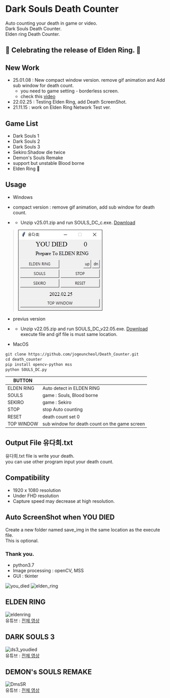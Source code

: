 # Dark Souls Death Counter
Auto counting your death in game or video.\
Dark Souls Death Counter.\
Elden ring Death Counter.

## 🎉 Celebrating the release of Elden Ring. 🎉
## New Work
- 25.01.08 : New compact window version. remove gif animation and Add sub window for death count.
  - you need to game setting - borderless screen.
  - check this [video](https://youtu.be/qIcG6maku8E)
- 22.02.25 : Testing Elden Ring, add Death ScreenShot.
- 21.11.15 : work on Elden Ring Network Test ver.

## Game List
- Dark Souls 1
- Dark Souls 2
- Dark Souls 3
- Sekiro:Shadow die twice
- Demon's Souls Remake
- support but unstable Blood borne
- Elden Ring 🎉

## Usage
- Windows

- compact version : remove gif animation, add sub window for death count.
- - Unzip v25.01.zip and run SOULS_DC_c.exe. [Download](https://github.com/jogeuncheol/Death_Counter/releases/tag/v25.01)
> ![dcds_c](https://github.com/jogeuncheol/Death_Counter/blob/main/result/dcds_c.PNG)
- previus version
- - Unzip v22.05.zip and run SOULS_DC_v22.05.exe. [Download](https://github.com/jogeuncheol/Death_Counter/releases/tag/v22.05)\
execute file and gif file is must same location.

- MacOS
```
git clone https://github.com/jogeuncheol/Death_Counter.git
cd death_counter
pip install opencv-python mss
python SOULS_DC.py
```

|BUTTON||
|---|---|
|ELDEN RING| Auto detect in ELDEN RING |
|SOULS| game : Souls, Blood borne |
|SEKIRO| game : Sekiro |
|STOP| stop Auto counting |
|RESET| death count set 0 |
|TOP WINDOW| sub window for death count on the game screen

## Output File 유다희.txt
유다희.txt file is write your death.\
you can use other program input your death count.

## Compatibility
- 1920 x 1080 resolution
- Under FHD resolution
- Capture speed may decrease at high resolution.

## Auto ScreenShot when YOU DIED
Create a new folder named save_img in the same location as the execute file.\
This is optional.

### Thank you.

- python3.7
- Image processing : openCV, MSS
- GUI : tkinter

<img width="300" alt="you_died" src="https://user-images.githubusercontent.com/84510674/134480879-e79a2b54-ece6-44ce-8e28-665d720ce72c.gif">
<img width="300" alt="elden_ring" src="https://github.com/jogeuncheol/Death_Counter/blob/main/ELDENRING_TITLE.gif">

## ELDEN RING
![eldenring](https://github.com/jogeuncheol/Death_Counter/blob/main/result/elden_ring_udied.gif)\
유튜브 : [전체 영상](https://youtu.be/auBIegOaCmc)

## DARK SOULS 3
![ds3_youdied](https://user-images.githubusercontent.com/84510674/134486625-8a4910b8-ccb1-4c13-a843-b3bbe02ebbe3.gif)\
유튜브 : [전체 영상](https://youtu.be/-gfszdCMHcM)

## DEMON's SOULS REMAKE
![DmsSR](https://user-images.githubusercontent.com/84510674/134487753-dea3a31e-b08d-4875-9a03-3d789de7e17c.gif)\
유튜브 : [전체 영상](https://youtu.be/4dMfCVjQXUY)

